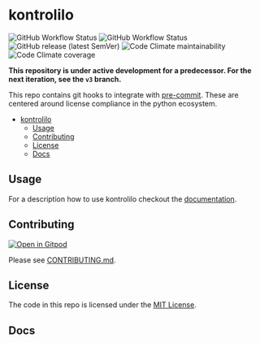 # kontrolilo

![GitHub Workflow Status](https://img.shields.io/github/actions/workflow/status/kontrolilo/kontrolilo/release-on-main.yml?branch=main&style=for-the-badge)
![GitHub Workflow Status](https://img.shields.io/github/actions/workflow/status/kontrolilo/kontrolilo/pull-request.yml?&style=for-the-badge&label=PR%20tests)
![GitHub release (latest SemVer)](https://img.shields.io/github/v/release/kontrolilo/kontrolilo?style=for-the-badge)
![Code Climate maintainability](https://img.shields.io/codeclimate/maintainability/kontrolilo/kontrolilo?style=for-the-badge)
![Code Climate coverage](https://img.shields.io/codeclimate/coverage/kontrolilo/kontrolilo?style=for-the-badge)

**This repository is under active development for a predecessor. For the next iteration, see the `v3` branch.**

This repo contains git hooks to integrate with [pre-commit](http://pre-commit.com). These are centered around license
compliance in the python ecosystem.


<!--TOC-->

- [kontrolilo](#kontrolilo)
  - [Usage](#usage)
  - [Contributing](#contributing)
  - [License](#license)
  - [Docs](#docs)

<!--TOC-->

## Usage

For a description how to use kontrolilo checkout the [documentation](https://kontrolilo.github.io/kontrolilo/usage/).

## Contributing

[![Open in Gitpod](https://gitpod.io/button/open-in-gitpod.svg)](https://gitpod.io/#https://github.com/kontrolilo/kontrolilo)

Please see [CONTRIBUTING.md](CONTRIBUTING.md).

## License

The code in this repo is licensed under the [MIT License](LICENSE).


## Docs
